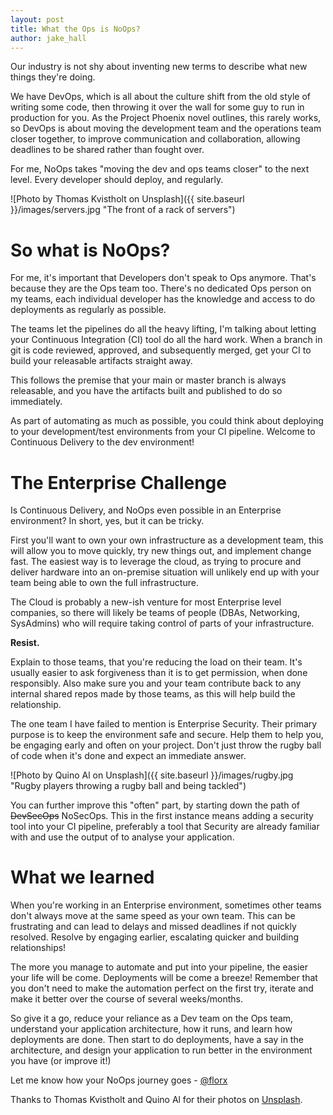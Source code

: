 ```yaml
---
layout: post
title: What the Ops is NoOps?
author: jake_hall
---
```


Our industry is not shy about inventing new terms to describe what new things they're doing.

We have DevOps, which is all about the culture shift from the old style of writing some code, then throwing it over the wall for some guy to run in production for you. As the Project Phoenix novel outlines, this rarely works, so DevOps is about moving the development team and the operations team closer together, to improve communication and collaboration, allowing deadlines to be shared rather than fought over.

For me, NoOps takes "moving the dev and ops teams closer" to the next level. Every developer should deploy, and regularly.

![Photo by Thomas Kvistholt on Unsplash]({{ site.baseurl }}/images/servers.jpg "The front of a rack of servers")

# So what is NoOps?

For me, it's important that Developers don't speak to Ops anymore. That's because they are the Ops team too. There's no dedicated Ops person on my teams, each individual developer has the knowledge and access to do deployments as regularly as possible.

The teams let the pipelines do all the heavy lifting, I'm talking about letting your Continuous Integration (CI) tool do all the hard work. When a branch in git is code reviewed, approved, and subsequently merged, get your CI to build your releasable artifacts straight away.

This follows the premise that your main or master branch is always releasable, and you have the artifacts built and published to do so immediately.

As part of automating as much as possible, you could think about deploying to your development/test environments from your CI pipeline. Welcome to Continuous Delivery to the dev environment!

# The Enterprise Challenge

Is Continuous Delivery, and NoOps even possible in an Enterprise environment? In short, yes, but it can be tricky.

First you'll want to own your own infrastructure as a development team, this will allow you to move quickly, try new things out, and implement change fast. The easiest way is to leverage the cloud, as trying to procure and deliver hardware into an on-premise situation will unlikely end up with your team being able to own the full infrastructure.

The Cloud is probably a new-ish venture for most Enterprise level companies, so there will likely be teams of people (DBAs, Networking, SysAdmins) who will require taking control of parts of your infrastructure.

**Resist.**

Explain to those teams, that you're reducing the load on their team. It's usually easier to ask forgiveness than it is to get permission, when done responsibly. Also make sure you and your team contribute back to any internal shared repos made by those teams, as this will help build the relationship.

The one team I have failed to mention is Enterprise Security. Their primary purpose is to keep the environment safe and secure. Help them to help you, be engaging early and often on your project. Don't just throw the rugby ball of code when it's done and expect an immediate answer.

![Photo by Quino Al on Unsplash]({{ site.baseurl }}/images/rugby.jpg "Rugby players throwing a rugby ball and being tackled")

You can further improve this "often" part, by starting down the path of ~~DevSecOps~~ NoSecOps. This in the first instance means adding a security tool into your CI pipeline, preferably a tool that Security are already familiar with and use the output of to analyse your application.

# What we learned

When you're working in an Enterprise environment, sometimes other teams don't always move at the same speed as your own team. This can be frustrating and can lead to delays and missed deadlines if not quickly resolved. Resolve by engaging earlier, escalating quicker and building relationships!

The more you manage to automate and put into your pipeline, the easier your life will be come. Deployments will be come a breeze! Remember that you don't need to make the automation perfect on the first try, iterate and make it better over the course of several weeks/months.

So give it a go, reduce your reliance as a Dev team on the Ops team, understand your application architecture, how it runs, and learn how deployments are done. Then start to do deployments, have a say in the architecture, and design your application to run better in the environment you have (or improve it!)

Let me know how your NoOps journey goes - [@florx](http://www.twitter.com/florx)

Thanks to Thomas Kvistholt and Quino Al for their photos on [Unsplash](https://unsplash.com?utm_source=unsplash&utm_medium=referral&utm_content=creditCopyText).